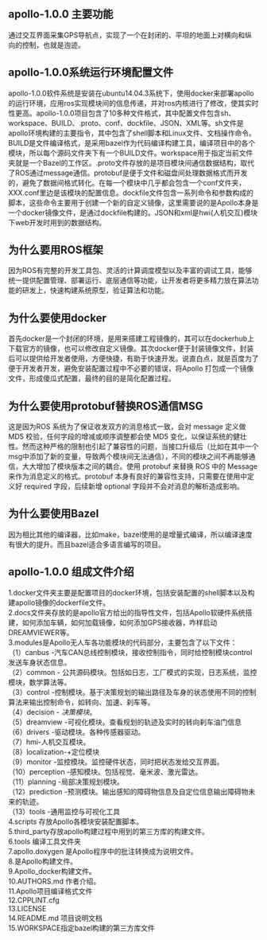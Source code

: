 ## apollo-1.0.0 主要功能  
通过交互界面采集GPS导航点，实现了一个在封闭的、平坦的地面上对横向和纵向的控制，也就是迿迹。
## apollo-1.0.0系统运行环境配置文件
apollo-1.0.0软件系统是安装在ubuntu14.04.3系统下，使用docker来部署apollo的运行环境，应用ros实现模块间的信息传递，并对ros内核进行了修改，使其实时性更高。apollo-1.0.0项目包含了10多种文件格式，其中配置文件包含sh、workspace、BUILD、.proto、conf、dockfile、JSON、XML等。sh文件是apollo环境构建的主要指令，其中包含了shell脚本和Linux文件、文档操作命令。BUILD是文件编译格式，是采用bazel作为代码编译构建工具，编译项目中的各个模块，所以每个源码文件夹下有一个BUILD文件。workspace用于指定当前文件夹就是一个Bazel的工作区。.proto文件存放的是项目模块间通信数据结构，取代了ROS通过message通信。protobuf是便于文件和磁盘间处理数据格式而开发的，避免了数据间格式转化。在每一个模块中几乎都会包含一个conf文件夹，XXX.conf里边是该模块的配置信息。dockfile文件包含一系列命令和参数构成的脚本，这些命令主要用于创建一个新的自定义镜像，这里需要说的是Apollo本身是一个docker镜像文件，是通过dockfile构建的。JSON和xml是hwi(人机交互)模块下web开发时用到的数据结构。
## 为什么要用ROS框架  
因为ROS有完整的开发工具包、灵活的计算调度模型以及丰富的调试工具，能够统一提供配置管理、部署运行、底层通信等功能，让开发者将更多精力放在算法功能的研发上，快速构建系统原型，验证算法和功能。
## 为什么要使用docker
首先docker是一个封闭的环境，是用来搭建工程镜像的，其可以在dockerhub上下载官方的镜像，也可以修改自定义镜像。其次docker便于封装镜像文件，封装后可以提供给开发者使用，方便快捷，有助于快速开发。说直白点，就是百度为了便于开发者开发，避免安装配置过程中不必要的错误，将Apollo 打包成一个镜像文件，形成傻瓜式配置，最终的目的是简化配置过程。
## 为什么要使用protobuf替换ROS通信MSG
这是因为ROS 系统为了保证收发双方的消息格式一致，会对 message 定义做 MD5 校验，任何字段的增减或顺序调整都会使 MD5 变化，以保证系统的健壮性。然而这种严格的限制也引起了兼容性的问题，当接口升级后（比如在其中一个msg中添加了新的变量，导致两个模块间无法通信），不同的模块之间不再能够通信，大大增加了模块版本之间的耦合。使用 protobuf 来替换 ROS 中的 Message 来作为消息定义的格式。protobuf 本身有良好的兼容性支持，只需要在使用中定义好 required 字段，后续新增 optional 字段并不会对消息的解析造成影响。    
## 为什么要使用Bazel
因为相比其他的编译器，比如make，bazel使用的是增量式编译，所以编译速度有很大的提升。而且bazel适合多语言编写的项目。  
## apollo-1.0.0 组成文件介绍
1.docker文件夹主要是配置项目的docker环境，包括安装配置的shell脚本以及构建apollo镜像的dockerfile文件。     
2.docs文件夹存放的是apollo官方给出的指导性文件，包括Apollo软硬件系统搭建，如何添加车辆，如何加载镜像，如何添加GPS接收器，咋样启动DREAMVIEWER等。  
3.modules是Apollo无人车各功能模块的代码部分，主要包含了以下文件：  
（1）canbus -汽车CAN总线控制模块，接收控制指令，同时给控制模块control发送车身状态信息。  
（2）common - 公共源码模块。包括如日志，工厂模式的实现，日志系统，监控模块，数学算法等。  
（3）control -控制模块。基于决策规划的输出路径及车身的状态使用不同的控制算法来输出控制命令，如转向、加速、刹车等。  
（4）decision - *决策模块*。  
（5）dreamview -可视化模块。查看规划的轨迹及实时的转向刹车油门信息  
（6）drivers -驱动模块。各种传感器驱动。  
（7）hmi-人机交互模块。  
（8）localization-+定位模块  
（9）monitor -监控模块。监控硬件状态，同时把状态发给交互界面。  
（10）perception -感知模块。包括视觉、毫米波、激光雷达。  
（11）planning    -局部决策规划模块。  
（12）prediction  -预测模块。输出感知的障碍物信息及自定位信息输出障碍物未来的轨迹。  
（13）tools       -通用监控与可视化工具  
4.scripts 存放Apollo各模块安装配置脚本。  
5.third_party存放apollo构建过程中用到的第三方库的构建文件。  
6.tools 编译工具文件夹  
7.apollo.doxygen 是Apollo程序中的批注转换成为说明文件。  
8.是Apollo构建文件。  
9.Apollo_docker构建文件。  
10.AUTHORS.md 作者介绍。  
11.Apollo项目编译格式文件  
12.CPPLINT.cfg  
13.LICENSE  
14.README.md 项目说明文档  
15.WORKSPACE指定bazel构建的第三方库文件    
